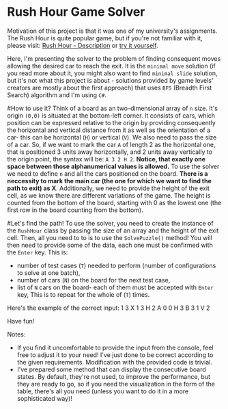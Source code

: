 # Rush Hour Game Solver

Motivation of this project is that it was one of my university's assignments. The Rush Hour is quite popular game, but if 
you're not familiar with it, please visit: [Rush Hour - Description](https://en.wikipedia.org/wiki/Rush_Hour_(board_game)) or 
[try it yourself](http://www.thinkfun.com/play-online/rush-hour/).

Here, I'm presenting the solver to the problem of finding consequent moves allowing the desired car to reach the exit. It 
is the `minimal move` solution (if you read more about it, you might also want to find `minimal slide` solution, but it's not what this 
project is about - solutions provided by game levels' creators are mostly about the first approach) that uses `BFS` (Breadth First Search)
algorithm and I'm using `C#`.

#How to use it?
Think of a board as an two-dimensional array of `n` size. It's origin `(0,0)` is situated at the bottom-left corner. It consists of cars,
which position can be expressed relative to the origin by providing consequently the horizontal and vertical distance from it as well as
the orientation of a car- this can be horizontal (`H`) or vertical (`V`). We also need to pass the size of a car. So, if we want to mark 
the car `A` of length 2 as the horizontal one, that is positioned 3 units away horizontally, and 2 units away vertically to the origin 
point, the syntax will be: `A 3 2 H 2`. <b>Notice, that exactly one space between those alphanumerical values is allowed.</b> To use the
solver we need to define `n` and all the cars positioned on the board. <b>There is a neccessity to mark the main car (the one for which
we want to find the path to exit) as X</b>. Additionally, we need to provide the height of the exit cell, as we know there are different
variations of the game. The height is counted from the bottom of the board, starting with 0 as the lowest one (the first row in the board
counting from the bottom).

#Let's find the path!
To use the solver, you need to create the instance of the `RushHour` class by passing the size of an array and the height of the exit cell.
Then, all you need to to is to use the `SolvePuzzle()` method! You will then need to provide some of the data, each one must be confirmed
with the `Enter` key. This is:
- number of test cases (`T`) needed to perform (number of configurations to solve at one batch),
- number of cars (`N`) on the board for the next test case,
- list of `N` cars on the board- each of them must be accepted with `Enter` key,
This is to repeat for the whole of (`T`) times.

Here's the example of the correct input:
1
3
X 1 3 H 2
A 0 0 H 3
B 3 1 V 2

Have fun!


Notes:
- If you find it uncomfortable to provide the input from the console, feel free to adjust it to your need! I've just done to be 
correct according to the given requirements. Modification with the provided code is trivial.
- I've prepared some method that can display the consecutive board states. By default, they're not used, to improve the performance, 
but they are ready to go, so if you need the visualization in the form of the table, there's all you need 
(unless you want to do it in a more sophisticated way)!
